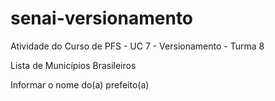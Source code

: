 # senai-versionamento
Atividade do Curso de PFS -  UC 7 - Versionamento - Turma 8

Lista de Municípios Brasileiros

Informar o nome do(a) prefeito(a)
